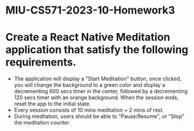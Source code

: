 # MIU-CS571-2023-10-Homework3
# Create a React Native Meditation application that satisfy the following requirements.
* The application will display a "Start Meditation" button, once clicked, you will change the background to a green color and display a decrementing 600 secs timer in the center, followed by a decrementing 120 secs timer with an orange background. When the session ends, reset the app to the initial state.
* Every session consists of 10 mins meditation + 2 mins of rest.
* During meditation, users should be able to "Pause/Resume", or "Stop" the meditation counter.
